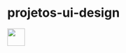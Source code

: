 # projetos-ui-design

<img src="https://cdn.jsdelivr.net/gh/devicons/devicon/icons/git/git-original.svg" width="40" height="40"/>
